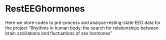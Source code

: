 # RestEEGhormones
 
Here we store codes to pre-process and analyse resting-state EEG data for the project “Rhythms in human body: the search for relationships between brain oscillations and fluctuations of sex hormones”
